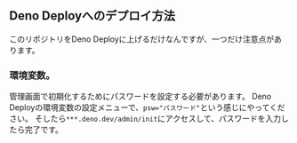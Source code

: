 ## Deno Deployへのデプロイ方法
このリポジトリをDeno Deployに上げるだけなんですが、一つだけ注意点があります。
### 環境変数。
管理画面で初期化するためにパスワードを設定する必要があります。
Deno Deployの環境変数の設定メニューで、`psw="パスワード"`という感じにやってください。
そしたら`***.deno.dev/admin/init`にアクセスして、パスワードを入力したら完了です。